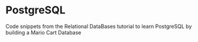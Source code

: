 # PostgreSQL
Code snippets from the Relational DataBases tutorial to learn PostgreSQL by building a Mario Cart Database
